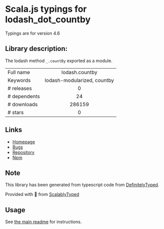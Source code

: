 
# Scala.js typings for lodash_dot_countby

Typings are for version 4.6

## Library description:
The lodash method `_.countBy` exported as a module.

|                    |                 |
| ------------------ | :-------------: |
| Full name          | lodash.countby |
| Keywords           | lodash-modularized, countby |
| # releases         | 0 |
| # dependents       | 24 |
| # downloads        | 286159 |
| # stars            | 0 |

## Links
- [Homepage](https://lodash.com/)
- [Bugs](https://github.com/lodash/lodash/issues)
- [Repository](https://github.com/lodash/lodash)
- [Npm](https://www.npmjs.com/package/lodash.countby)
    


## Note
This library has been generated from typescript code from [DefinitelyTyped](https://definitelytyped.org).

Provided with :purple_heart: from [ScalablyTyped](https://github.com/oyvindberg/ScalablyTyped)

## Usage
See [the main readme](../../readme.md) for instructions.


